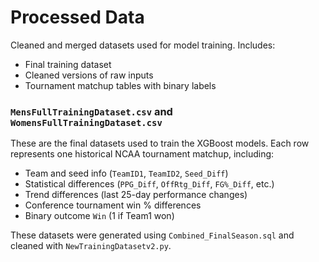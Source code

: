 # Processed Data

Cleaned and merged datasets used for model training.
Includes:
- Final training dataset
- Cleaned versions of raw inputs
- Tournament matchup tables with binary labels

### `MensFullTrainingDataset.csv` and `WomensFullTrainingDataset.csv`

These are the final datasets used to train the XGBoost models. Each row represents one historical NCAA tournament matchup, including:

- Team and seed info (`TeamID1`, `TeamID2`, `Seed_Diff`)
- Statistical differences (`PPG_Diff`, `OffRtg_Diff`, `FG%_Diff`, etc.)
- Trend differences (last 25-day performance changes)
- Conference tournament win % differences
- Binary outcome `Win` (1 if Team1 won)

These datasets were generated using `Combined_FinalSeason.sql` and cleaned with `NewTrainingDatasetv2.py`.

